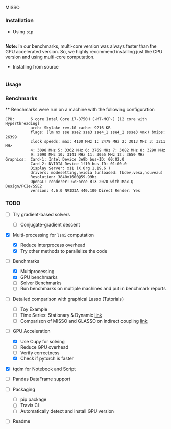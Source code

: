 MISSO


### Installation
 - Using `pip`
```

```
**Note:** In our benchmarks, multi-core version was always faster than the GPU accelerated version. So, we
highly recommend installing just the CPU version and using multi-core computation.

- Installing from source
```

```
### Usage

### Benchmarks

** Benchmarks were run on a machine with the following configuration
```
CPU:       6 core Intel Core i7-8750H (-MT-MCP-) [12 core with Hyperthreading]
           arch: Skylake rev.10 cache: 9216 KB
           flags: (lm nx sse sse2 sse3 sse4_1 sse4_2 ssse3 vmx) bmips: 26399
           clock speeds: max: 4100 MHz 1: 2479 MHz 2: 3013 MHz 3: 3211 MHz
           4: 3098 MHz 5: 3362 MHz 6: 3769 MHz 7: 3082 MHz 8: 3290 MHz
           9: 3090 MHz 10: 3141 MHz 11: 3055 MHz 12: 3650 MHz
Graphics:  Card-1: Intel Device 3e9b bus-ID: 00:02.0
           Card-2: NVIDIA Device 1f10 bus-ID: 01:00.0
           Display Server: x11 (X.Org 1.19.6 )
           drivers: modesetting,nvidia (unloaded: fbdev,vesa,nouveau)
           Resolution: 3840x1600@59.99hz
           OpenGL: renderer: GeForce RTX 2070 with Max-Q Design/PCIe/SSE2
           version: 4.6.0 NVIDIA 440.100 Direct Render: Yes
```
### TODO
- [ ] Try gradient-based solvers 
    - [ ] Conjugate-gradient descent
- [x] Multi-processing for `lsmi` computation
    - [x] Reduce interprocess overhead
    - [x] Try other methods to parallelize the code
- [ ] Benchmarks
    - [x] Multiprocessing
    - [x] GPU benchmarks
    - [ ] Solver Benchmarks
    - [ ] Run benchmarks on multiple machines and put in benchmark reports
- [ ] Detailed comparison with graphical Lasso (Tutorials)
    - [ ] Toy Example
    - [ ] Time Series: Stationary & Dynamic [link](https://watermark.silverchair.com/bhs352.pdf)
    - [ ] Comparison of MISSO and GLASSO on indirect coupling [link](https://watermark.silverchair.com/btr638.pdf)
- [ ] GPU Acceleration    
    - [x] Use Cupy for solving
    - [ ] Reduce GPU overhead 
    - [ ] Verify correctness
    - [x] Check if pytorch is faster
- [x] tqdm for Notebook and Script
- [ ] Pandas DataFrame support
- [ ] Packaging
    - [ ] pip package
    - [ ] Travis CI
    - [ ] Automatically detect and install GPU version
- [ ] Readme

